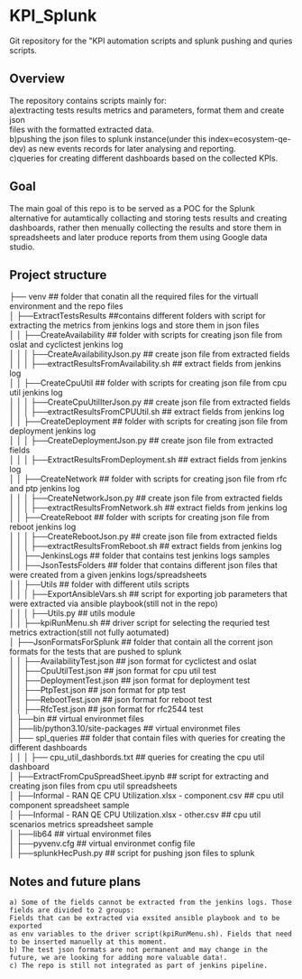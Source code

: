 # KPI_Splunk
Git repository for the "KPI automation scripts and splunk pushing and quries scripts.

## Overview
The repository contains scripts mainly for:<br>
    a)extracting tests results metrics and parameters, format them and create json<br> 
    files with the formatted extracted data.<br>
    b)pushing the json files to splunk instance(under this index=ecosystem-qe-dev) as new events records for later analysing and reporting.<br>
    c)queries for creating different dashboards based on the collected KPIs.<br>

## Goal
The main goal of this repo is to be served as a POC for the Splunk alternative for autamtically collacting and storing tests results and creating dashboards,
rather then menually collecting the results and store them in spreadsheets and later produce reports from them using Google data studio.


## Project structure

├── venv                                                       ## folder that conatin all the required files for the virtuall environment and the repo files<br>
│   ├──ExtractTestsResults                                     ##contains different folders with script for extracting the metrics from jenkins logs and store them in json files<br>
│   │   ├──CreateAvailability                                  ## folder with scripts for creating json file from oslat and cyclictest jenkins log<br>
│   │   │   ├──CreateAvailabilityJson.py                       ## create json file from extracted fields<br>
│   │   │   ├──extractResultsFromAvailability.sh               ## extract fields from jenkins log<br>
│   │   ├──CreateCpuUtil                                       ## folder with scripts for creating json file from cpu util jenkins log<br>
│   │   │   ├──CreateCpuUtilIterJson.py                        ## create json file from extracted fields<br>
│   │   │   ├──extractResultsFromCPUUtil.sh                    ## extract fields from jenkins log<br>
│   │   ├──CreateDeployment                                    ## folder with scripts for creating json file from deployment jenkins log<br>
│   │   │   ├──CreateDeploymentJson.py                         ## create json file from extracted fields<br>
│   │   │   ├──ExtractResultsFromDeployment.sh                 ## extract fields from jenkins log<br>
│   │   ├──CreateNetwork                                       ## folder with scripts for creating json file from rfc and ptp jenkins log<br>
│   │   │   ├──CreateNetworkJson.py                            ## create json file from extracted fields<br>
│   │   │   ├──extractResultsFromNetwork.sh                    ## extract fields from jenkins log<br>
│   │   ├──CreateReboot                                        ## folder with scripts for creating json file from reboot jenkins log<br>
│   │   │   ├──CreateRebootJson.py                             ## create json file from extracted fields<br>
│   │   │   ├──extractResultsFromReboot.sh                     ## extract fields from jenkins log<br>
│   │   ├──JenkinsLogs                                         ## folder that contains test jenkins logs samples<br>
│   │   ├──JsonTestsFolders                                    ## folder that contains different json files that were created from a given jenkins logs/spreadsheets<br>
│   │   ├──Utils                                                ## folder with different utils scripts<br>
│   │   │   ├──ExportAnsibleVars.sh                             ## script for exporting job parameters that were extracted via ansible playbook(still not in the repo)<br>
│   │   │   ├──Utils.py                                         ## utils module <br>
│   │   ├──kpiRunMenu.sh                                        ## driver script for selecting the requried test metrics extraction(still not fully aotumated)<br>
│   ├──JsonFormatsForSplunk                                     ##  folder that contain all the corrent json formats for the tests that are pushed to splunk<br>
│   │   ├──AvailabilityTest.json                                ## json format for cyclictest and oslat<br>
│   │   ├──CpuUtilTest.json                                     ## json format for cpu util test<br>
│   │   ├──DeploymentTest.json                                  ## json format for deployment test<br>
│   │   ├──PtpTest.json                                         ## json format for ptp test<br>
│   │   ├──RebootTest.json                                      ## json format for reboot test<br>
│   │   ├──RfcTest.json                                         ## json format for rfc2544 test<br>
│   ├──bin                                                      ## virtual environmet files<br>
│   ├──lib/python3.10/site-packages                             ## virtual environmet files<br>
│   ├── spl_queries                                             ## folder that contain files with queries for creating the different dashboards<br>
│   │   │   ├── cpu_util_dashbords.txt                          ## queries for creating the cpu util dashboard<br>
│   ├──ExtractFromCpuSpreadSheet.ipynb                          ## script for extracting and creating json files from cpu util spreadsheets<br>
│   ├──Informal - RAN QE CPU Utilization.xlsx - component.csv   ## cpu util component spreadsheet sample<br>
│   ├──Informal - RAN QE CPU Utilization.xlsx - other.csv       ## cpu util scenarios metrics spreadsheet sample<br>
│   ├──lib64                                                    ## virtual environmet files<br>
│   ├──pyvenv.cfg                                               ## virtual environmet config file<br>
│   ├──splunkHecPush.py                                         ## script for pushing json files to splunk<br>

## Notes and future plans
    a) Some of the fields cannot be extracted from the jenkins logs. Those fields are divided to 2 groups: 
    Fields that can be extracted via exsited ansible playbook and to be exported 
    as env variables to the driver script(kpiRunMenu.sh). Fields that need to be inserted manuelly at this moment.
    b) The test json formats are not permanent and may change in the future, we are looking for adding more valuable data!.
    c) The repo is still not integrated as part of jenkins pipeline.